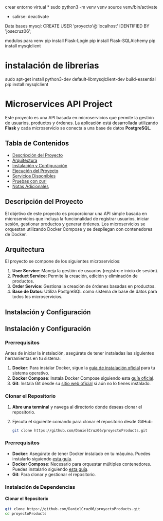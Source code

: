 crear entorno virtual
*
sudo python3 -m venv venv 
source venv/bin/activate

* salirse: 
deactivate

Data bases mysql:
CREATE USER 'proyecto'@'localhost' IDENTIFIED BY 'josecruz06';

modulos para venv
pip install Flask-Login
pip install Flask-SQLAlchemy
pip install mysqlclient


# instalación de librerias 
sudo apt-get install python3-dev default-libmysqlclient-dev build-essential
pip install mysqlclient
# Microservices API Project

Este proyecto es una API basada en microservicios que permite la gestión de usuarios, productos y órdenes. La aplicación está desarrollada utilizando **Flask** y cada microservicio se conecta a una base de datos **PostgreSQL**.

## Tabla de Contenidos

- [Descripción del Proyecto](#descripción-del-proyecto)
- [Arquitectura](#arquitectura)
- [Instalación y Configuración](#instalación-y-configuración)
- [Ejecución del Proyecto](#ejecución-del-proyecto)
- [Servicios Disponibles](#servicios-disponibles)
- [Pruebas con curl](#pruebas-con-curl)
- [Notas Adicionales](#notas-adicionales)

## Descripción del Proyecto

El objetivo de este proyecto es proporcionar una API simple basada en microservicios que incluya la funcionalidad de registrar usuarios, iniciar sesión, gestionar productos y generar órdenes. Los microservicios se orquestan utilizando Docker Compose y se despliegan con contenedores de Docker.

## Arquitectura

El proyecto se compone de los siguientes microservicios:

1. **User Service**: Maneja la gestión de usuarios (registro e inicio de sesión).
2. **Product Service**: Permite la creación, edición y eliminación de productos.
3. **Order Service**: Gestiona la creación de órdenes basadas en productos.
4. **Base de Datos**: Utiliza PostgreSQL como sistema de base de datos para todos los microservicios.

## Instalación y Configuración
## Instalación y Configuración

### Prerrequisitos

Antes de iniciar la instalación, asegúrate de tener instaladas las siguientes herramientas en tu sistema:

1. **Docker**: Para instalar Docker, sigue la [guía de instalación oficial](https://docs.docker.com/get-docker/) para tu sistema operativo.
2. **Docker Compose**: Instala Docker Compose siguiendo esta [guía oficial](https://docs.docker.com/compose/install/).
3. **Git**: Instala Git desde su [sitio web oficial](https://git-scm.com/) si aún no lo tienes instalado.

### Clonar el Repositorio

1. **Abre una terminal** y navega al directorio donde deseas clonar el repositorio.
2. Ejecuta el siguiente comando para clonar el repositorio desde GitHub:

   ```bash
   git clone https://github.com/DanielCruz06/proyectoProducts.git


### Prerrequisitos

- **Docker**: Asegúrate de tener Docker instalado en tu máquina. Puedes instalarlo siguiendo [esta guía](https://docs.docker.com/get-docker/).
- **Docker Compose**: Necesario para orquestar múltiples contenedores. Puedes instalarlo siguiendo [esta guía](https://docs.docker.com/compose/install/).
- **Git**: Para clonar y gestionar el repositorio.

### Instalación de Dependencias

#### Clonar el Repositorio

```bash
git clone https://github.com/DanielCruz06/proyectoProducts.git
cd proyectoProducts

